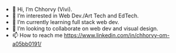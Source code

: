 - 👋 Hi, I’m Chhorvy (Vivi).
- 👀 I’m interested in Web Dev./Art Tech and EdTech.
- 🌱 I’m currently learning full stack web dev.
- 💞️ I’m looking to collaborate on web dev and visual design.
- 📫 How to reach me https://www.linkedin.com/in/chhorvy-om-a05bb0191/

<!---
viviom89/viviom89 is a ✨ special ✨ repository because its `README.md` (this file) appears on your GitHub profile.
You can click the Preview link to take a look at your changes.
--->
